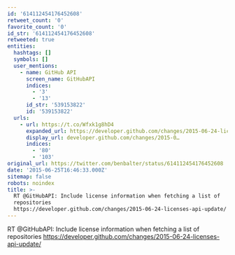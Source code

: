 ```yaml
---
id: '614112454176452608'
retweet_count: '0'
favorite_count: '0'
id_str: '614112454176452608'
retweeted: true
entities:
  hashtags: []
  symbols: []
  user_mentions:
    - name: GitHub API
      screen_name: GitHubAPI
      indices:
        - '3'
        - '13'
      id_str: '539153822'
      id: '539153822'
  urls:
    - url: https://t.co/Wfxk1g8hD4
      expanded_url: https://developer.github.com/changes/2015-06-24-licenses-api-update/
      display_url: developer.github.com/changes/2015-0…
      indices:
        - '80'
        - '103'
original_url: https://twitter.com/benbalter/status/614112454176452608
date: '2015-06-25T16:46:33.000Z'
sitemap: false
robots: noindex
title: >-
  RT @GitHubAPI: Include license information when fetching a list of
  repositories
  https://developer.github.com/changes/2015-06-24-licenses-api-update/
---
```


RT @GitHubAPI: Include license information when fetching a list of repositories https://developer.github.com/changes/2015-06-24-licenses-api-update/
